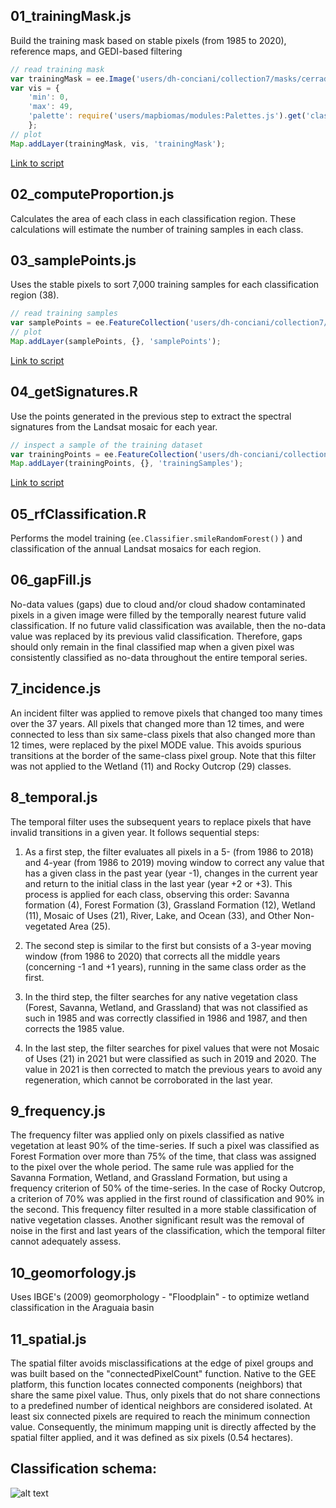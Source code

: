 ## 01_trainingMask.js
Build the training mask based on stable pixels (from 1985 to 2020), reference maps, and GEDI-based filtering 
```javascript
// read training mask
var trainingMask = ee.Image('users/dh-conciani/collection7/masks/cerrado_stablePixels_1985_2020_v3');
var vis = {
    'min': 0,
    'max': 49,
    'palette': require('users/mapbiomas/modules:Palettes.js').get('classification6')
    };
// plot 
Map.addLayer(trainingMask, vis, 'trainingMask'); 
```
[Link to script](https://code.earthengine.google.com/2fe1a3f5958c0f22901e5541a1fd6429)

## 02_computeProportion.js
Calculates the area of each class in each classification region. These calculations will estimate the number of training samples in each class. 

## 03_samplePoints.js
Uses the stable pixels to sort 7,000 training samples for each classification region (38). 
```javascript
// read training samples
var samplePoints = ee.FeatureCollection('users/dh-conciani/collection7/sample/points/samplePoints_v7');
// plot
Map.addLayer(samplePoints, {}, 'samplePoints');
```
[Link to script](https://code.earthengine.google.com/4c949df27bf33031a0e5af7f85e1224d)

## 04_getSignatures.R
Use the points generated in the previous step to extract the spectral signatures from the Landsat mosaic for each year. 
```javascript
// inspect a sample of the training dataset 
var trainingPoints = ee.FeatureCollection('users/dh-conciani/collection7/training/v2/train_col7_reg34_2021_v2');
Map.addLayer(trainingPoints, {}, 'trainingSamples');
```
[Link to script](https://code.earthengine.google.com/98596da0d1e5dbec9bb66e0c274a694b)

## 05_rfClassification.R
Performs the model training (`ee.Classifier.smileRandomForest()` ) and classification of the annual Landsat mosaics for each region. 

## 06_gapFill.js
No-data values (gaps) due to cloud and/or cloud shadow contaminated pixels in a given image were filled by the temporally nearest future valid classification. If no future valid classification was available, then the no-data value was replaced by its previous valid classification. Therefore, gaps should only remain in the final classified map when a given pixel was consistently classified as no-data throughout the entire temporal series. 

## 7_incidence.js
An incident filter was applied to remove pixels that changed too many times over the 37 years. All pixels that changed more than 12 times, and were connected to less than six same-class pixels that also changed more than 12 times, were replaced by the pixel MODE value. This avoids spurious transitions at the border of the same-class pixel group. Note that this filter was not applied to the Wetland (11) and Rocky Outcrop (29) classes.  

## 8_temporal.js
The temporal filter uses the subsequent years to replace pixels that have invalid transitions in a given year. It follows sequential steps:
1. As a first step, the filter evaluates all pixels in a 5- (from 1986 to 2018) and 4-year (from 1986 to 2019) moving window to correct any value that has a given class in the past year (year -1), changes in the current year and return to the initial class in the last year (year +2 or +3). This process is applied for each class, observing this order: Savanna formation (4), Forest Formation (3), Grassland Formation (12), Wetland (11), Mosaic of Uses (21), River, Lake, and Ocean (33), and Other Non-vegetated Area (25).  

2. The second step is similar to the first but consists of a 3-year moving window (from 1986 to 2020) that corrects all the middle years (concerning -1 and +1 years), running in the same class order as the first.    

3. In the third step, the filter searches for any native vegetation class (Forest, Savanna, Wetland, and Grassland) that was not classified as such in 1985 and was correctly classified in 1986 and 1987, and then corrects the 1985 value.

4. In the last step, the filter searches for pixel values that were not Mosaic of Uses (21) in 2021 but were classified as such in 2019 and 2020. The value in 2021 is then corrected to match the previous years to avoid any regeneration, which cannot be corroborated in the last year.

## 9_frequency.js
The frequency filter was applied only on pixels classified as native vegetation at least 90% of the time-series. If such a pixel was classified as Forest Formation over more than 75% of the time, that class was assigned to the pixel over the whole period. The same rule was applied for the Savanna Formation, Wetland, and Grassland Formation, but using a frequency criterion of 50% of the time-series. In the case of Rocky Outcrop, a criterion of 70% was applied in the first round of classification and 90% in the second. This frequency filter resulted in a more stable classification of native vegetation classes. Another significant result was the removal of noise in the first and last years of the classification, which the temporal filter cannot adequately assess.

## 10_geomorfology.js
Uses IBGE's (2009) geomorphology - "Floodplain" - to optimize wetland classification in the Araguaia basin

## 11_spatial.js
The spatial filter avoids misclassifications at the edge of pixel groups and was built based on the "connectedPixelCount" function. Native to the GEE platform, this function locates connected components (neighbors) that share the same pixel value. Thus, only pixels that do not share connections to a predefined number of identical neighbors are considered isolated. At least six connected pixels are required to reach the minimum connection value. Consequently, the minimum mapping unit is directly affected by the spatial filter applied, and it was defined as six pixels (0.54 hectares).

## Classification schema:
![alt text](https://github.com/mapbiomas-brazil/cerrado/blob/mapbiomas70/1-general-map/utils/Collection%207.png?raw=true)
